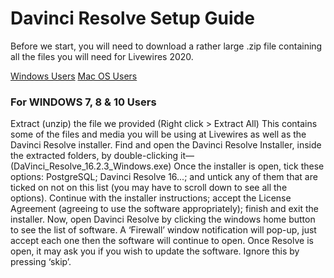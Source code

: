 # Davinci Resolve Setup Guide

Before we start, you will need to download a rather large .zip file containing all the files you will need for Livewires 2020.

[Windows Users](\TempLinks.md) [Mac OS Users](\TempLinks.md)

### For WINDOWS 7, 8 & 10 Users
Extract (unzip) the file we provided (Right click > Extract All) This contains some of the files and media you will be using at Livewires as well as the Davinci Resolve installer.
Find and open the Davinci Resolve Installer, inside the extracted folders, by double-clicking it— (DaVinci_Resolve_16.2.3_Windows.exe)
Once the installer is open, tick these options: PostgreSQL; Davinci Resolve 16...; and untick any of them that are ticked on not on this list (you may have to scroll down to see all the options).
Continue with the installer instructions; accept the License Agreement (agreeing to use the software appropriately); finish and exit the installer.
Now, open Davinci Resolve by clicking the windows home button to see the list of software. A ‘Firewall’ window notification will pop-up, just accept each one then the software will continue to open.
Once Resolve is open, it may ask you if you wish to update the software. Ignore this by pressing ‘skip’.
